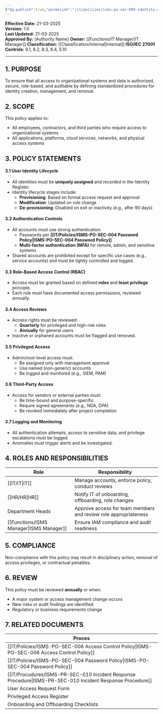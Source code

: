 ```yaml
---
{"dg-publish":true,"permalink":"/it/policies/isms-po-sec-009-identity-and-access-management-aim-policy/","tags":["policy","AIM","Identity"],"noteIcon":"default"}
---
```


**Effective Date:** 21-03-2025  
**Version:** 1.0  
**Last Updated:** 21-03-2025  
**Approved By:** [Authority Name] 
**Owner:** [[Functions/IT Manager\|IT Manager]]
**Classification:** [[Classification/Internal\|Internal]]
**ISO/IEC 27001 Controls:** 8.1, 8.2, 8.3, 8.4, 5.10

---
## **1. PURPOSE**  
To ensure that all access to organizational systems and data is authorized, secure, role-based, and auditable by defining standardized procedures for identity creation, management, and removal.
## **2. SCOPE**
 This policy applies to:
- All employees, contractors, and third parties who require access to organizational systems
- All applications, platforms, cloud services, networks, and physical access systems
## **3. POLICY STATEMENTS** 
#### 3.1 User Identity Lifecycle
- All identities must be **uniquely assigned** and recorded in the Identity Register.
- Identity lifecycle stages include:
    - **Provisioning**: Based on formal access request and approval
    - **Modification**: Updated on role change
    - **De-provisioning**: Disabled on exit or inactivity (e.g., after 90 days)
#### 3.2 Authentication Controls
- All accounts must use strong authentication:
    - Passwords per **[[IT/Policies/ISMS-PO-SEC-004 Password Policy\|ISMS-PO-SEC-004 Password Policy]]**
    - **Multi-factor authentication (MFA)** for remote, admin, and sensitive systems
- Shared accounts are prohibited except for specific use cases (e.g., service accounts) and must be tightly controlled and logged.
#### 3.3 Role-Based Access Control (RBAC)
- Access must be granted based on defined **roles** and **least privilege** principle.
- Each role must have documented access permissions, reviewed annually.
#### 3.4 Access Reviews
- Access rights must be reviewed:
    - **Quarterly** for privileged and high-risk roles
    - **Annually** for general users
- Inactive or orphaned accounts must be flagged and removed.

#### 3.5 Privileged Access

- Admin/root-level access must:
    - Be assigned only with management approval
    - Use named (non-generic) accounts
    - Be logged and monitored (e.g., SIEM, PAM)

#### 3.6 Third-Party Access
- Access for vendors or external parties must:
    - Be time-bound and purpose-specific
    - Require signed agreements (e.g., NDA, DPA)
    - Be revoked immediately after project completion

#### 3.7 Logging and Monitoring
- All authentication attempts, access to sensitive data, and privilege escalations must be logged.
- Anomalies must trigger alerts and be investigated.
## **4. ROLES AND RESPONSIBILITIES**

| **Role**         | **Responsibility**                                              |
| ---------------- | --------------------------------------------------------------- |
| [[IT/IT\|IT]]           | Manage accounts, enforce policy, conduct reviews                |
| [[HR/HR\|HR]]           | Notify IT of onboarding, offboarding, role changes              |
| Department Heads | Approve access for team members and review role appropriateness |
| [[Functions/ISMS Manager\|ISMS Manager]] | Ensure IAM compliance and audit readiness                       |
## **5. COMPLIANCE**  
Non-compliance with this policy may result in disciplinary action, removal of access privileges, or contractual penalties.
## **6. REVIEW**  
This policy must be reviewed **annually** or when:
- A major system or access management change occurs
- New risks or audit findings are identified
- Regulatory or business requirements change
## **7. RELATED DOCUMENTS**  

| Proces                                          |
| ----------------------------------------------- |
| [[IT/Policies/ISMS-PO-SEC-006 Access Control Policy\|ISMS-PO-SEC-006 Access Control Policy]]       |
| [[IT/Policies/ISMS-PO-SEC-004 Password Policy\|ISMS-PO-SEC-004 Password Policy]]             |
| [[IT/Procudures/ISMS-PR-SEC-010 Incident Response Procedure\|ISMS-PR-SEC-010 Incident Response Procedure]] |
| User Access Request Form                        |
| Privileged Access Register                      |
| Onboarding and Offboarding Checklists           |








